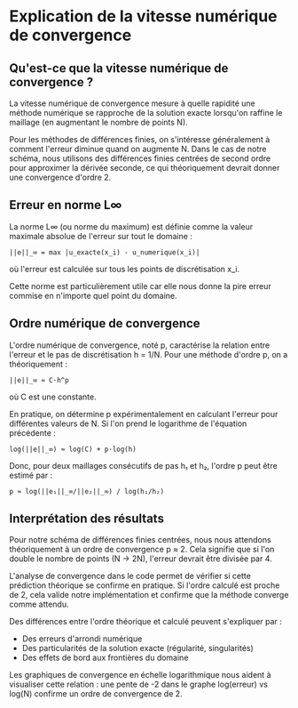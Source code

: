 # Explication de la vitesse numérique de convergence

## Qu'est-ce que la vitesse numérique de convergence ?

La vitesse numérique de convergence mesure à quelle rapidité une méthode numérique se rapproche de la solution exacte lorsqu'on raffine le maillage (en augmentant le nombre de points N).

Pour les méthodes de différences finies, on s'intéresse généralement à comment l'erreur diminue quand on augmente N. Dans le cas de notre schéma, nous utilisons des différences finies centrées de second ordre pour approximer la dérivée seconde, ce qui théoriquement devrait donner une convergence d'ordre 2.

## Erreur en norme L∞

La norme L∞ (ou norme du maximum) est définie comme la valeur maximale absolue de l'erreur sur tout le domaine :

```
||e||_∞ = max |u_exacte(x_i) - u_numerique(x_i)|
```

où l'erreur est calculée sur tous les points de discrétisation x_i.

Cette norme est particulièrement utile car elle nous donne la pire erreur commise en n'importe quel point du domaine.

## Ordre numérique de convergence

L'ordre numérique de convergence, noté p, caractérise la relation entre l'erreur et le pas de discrétisation h = 1/N. Pour une méthode d'ordre p, on a théoriquement :

```
||e||_∞ ≈ C·h^p
```

où C est une constante.

En pratique, on détermine p expérimentalement en calculant l'erreur pour différentes valeurs de N. Si l'on prend le logarithme de l'équation précédente :

```
log(||e||_∞) ≈ log(C) + p·log(h)
```

Donc, pour deux maillages consécutifs de pas h₁ et h₂, l'ordre p peut être estimé par :

```
p ≈ log(||e₁||_∞/||e₂||_∞) / log(h₁/h₂)
```

## Interprétation des résultats

Pour notre schéma de différences finies centrées, nous nous attendons théoriquement à un ordre de convergence p ≈ 2. Cela signifie que si l'on double le nombre de points (N → 2N), l'erreur devrait être divisée par 4.

L'analyse de convergence dans le code permet de vérifier si cette prédiction théorique se confirme en pratique. Si l'ordre calculé est proche de 2, cela valide notre implémentation et confirme que la méthode converge comme attendu.

Des différences entre l'ordre théorique et calculé peuvent s'expliquer par :
- Des erreurs d'arrondi numérique
- Des particularités de la solution exacte (régularité, singularités)
- Des effets de bord aux frontières du domaine

Les graphiques de convergence en échelle logarithmique nous aident à visualiser cette relation : une pente de -2 dans le graphe log(erreur) vs log(N) confirme un ordre de convergence de 2.